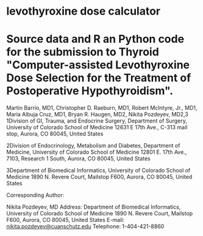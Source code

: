 # levothyroxine dose calculator


# Source data and R an Python code for the submission to Thyroid "Computer-assisted Levothyroxine Dose Selection for the Treatment of Postoperative Hypothyroidism". 

Martin Barrio, MD1, Christopher D. Raeburn, MD1, Robert McIntyre, Jr., MD1, Maria Albuja Cruz, MD1, Bryan R. Haugen, MD2, Nikita Pozdeyev, MD2,3  
  
1Division of GI, Trauma, and Endocrine Surgery, Department of Surgery, University of Colorado School of Medicine
12631 E 17th Ave., C-313 mail stop, Aurora, CO 80045, United States

2Division of Endocrinology, Metabolism and Diabetes, Department of Medicine, University of Colorado School of Medicine
12801 E. 17th Ave., 7103, Research 1 South, Aurora, CO 80045, United States

3Department of Biomedical Informatics, University of Colorado School of Medicine
1890 N. Revere Court, Mailstop F600, Aurora, CO 80045, United States
 

Corresponding Author:

Nikita Pozdeyev, MD
Address: Department of Biomedical Informatics, University of Colorado School of Medicine
1890 N. Revere Court, Mailstop F600, Aurora, CO 80045, United States
E-mail: nikita.pozdeyev@cuanschutz.edu
Telephone: 1-404-421-8860
